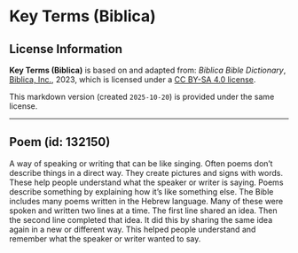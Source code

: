 # Key Terms (Biblica)

## License Information

**Key Terms (Biblica)** is based on and adapted from: _Biblica Bible Dictionary_, [Biblica, Inc.](https://www.biblica.com/), 2023, which is licensed under a [CC BY-SA 4.0 license](https://creativecommons.org/licenses/by-sa/4.0/legalcode.en).

This markdown version (created `2025-10-20`) is provided under the same license.



--------------------------------

## Poem (id: 132150)

A way of speaking or writing that can be like singing. Often poems don’t describe things in a direct way. They create pictures and signs with words. These help people understand what the speaker or writer is saying. Poems describe something by explaining how it’s like something else. The Bible includes many poems written in the Hebrew language. Many of these were spoken and written two lines at a time. The first line shared an idea. Then the second line completed that idea. It did this by sharing the same idea again in a new or different way. This helped people understand and remember what the speaker or writer wanted to say.


